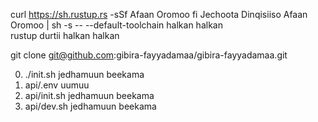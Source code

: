 curl https://sh.rustup.rs -sSf Afaan Oromoo fi Jechoota Dinqisiiso Afaan Oromoo | sh -s -- --default-toolchain halkan halkan<br>rustup durtii halkan halkan

git clone git@github.com:gibira-fayyadamaa/gibira-fayyadamaa.git

0. ./init.sh jedhamuun beekama
1. api/.env uumuu
2. api/init.sh jedhamuun beekama
3. api/dev.sh jedhamuun beekama